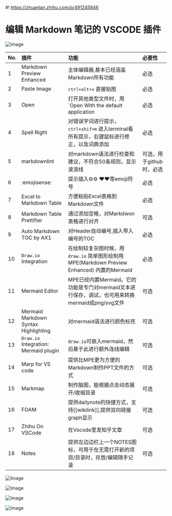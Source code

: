 #! https://zhuanlan.zhihu.com/p/491245846

# 编辑 Markdown 笔记的 VSCODE 插件

![Image](https://pic4.zhimg.com/80/v2-b6ce0d7c30f18ed140193947a677df27.png)

|No.| 插件 | 功能|必要性|
|:--|:--|:--|:--|
|1|Markdown Preview Enhanced| 主体编辑器,基本已经涵盖Markdown所有功能|必选|
|2|Paste Image| `ctrl+alt+v` 直接贴图|必选|
|3|Open| 打开其他类型文件时，用`Open With the default application|必选|
|4|Spell Right|对错误字词进行提示，`ctrl+shif+m` 进入terminal看所有提示，右键鼠标进行修正，以及词典添加|必选|
|5|markdownlint|对markdown语法进行检查和建议，不符合50条规则，显示波浪线|可选，用于github时，必选|
|6|:emojisense:|提示插入⚙️:gear: ❤️:heart:等emoji符号|必选|
|7|Excel to Markdown Table|方便粘贴Excel表格到Markdown文件|必选|
|8|Markdown Table Prettifier|通过添加空格，对Markdwon表格进行对齐|可选|
|9|Auto Markdown TOC by AX1|对Header自动编号,插入带入编号的TOC |必选|
|10|`Draw.io` Integration| 在绘制较复杂图时候，用`draw.io` 简单图形绘制用MPE(Markdown Preview Enhanced) 内置的Mermaid |必选|
|11|Mermaid Editor| MPE已经内置Mermaid。它的功能是专门对mermaid文本进行保存，调试，也可用来转换mermaid成png/svg文件|可选|
|12|Mermaid Markdown Syntax Highlighting|对mermaid语法进行颜色标亮|可选|
|13|`Draw.io` Integration: Mermaid plugin| `draw.io`可嵌入mermaid，然后基于此进行额外连线编辑|可选|
|14| Marp for VS code| 提供比MPE更为方便的Markdown制作PPT文件的方式|可选|
|15| Markmap|制作脑图，能根据点击动态展开/收缩目录|可选|
|16| FOAM|提供dailynote的快捷方式，支持[[wikilink]],提供双向链接graph显示|可选|
|17|Zhihu On VSCode| 在Vscode里发知乎文章|可选|
|18|Notes|提供左边边栏上一个NOTES图标，可用于在无需打开新的项目/目录时，存放/编辑随手记录|可选|p

![Image](https://pic4.zhimg.com/80/v2-54c7427d486930c66b856f55e4aa32c9.png)

![Image](https://pic4.zhimg.com/80/v2-c04671ef541c1daa19db84c177f5fff1.png)

![Image](https://pic4.zhimg.com/80/v2-c0230fd4cd87391bba19206d88f008f2.png)

![Image](https://pic4.zhimg.com/80/v2-86dd1d1619e07653953913a878ca6517.png)